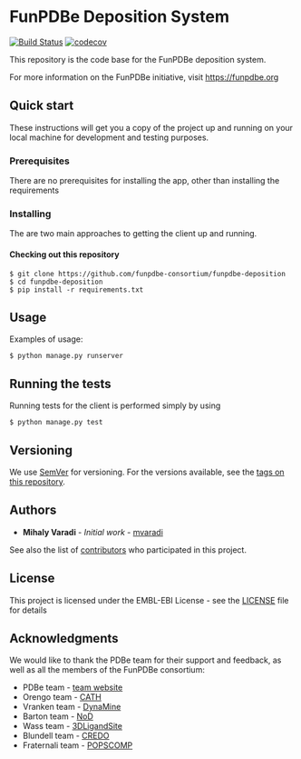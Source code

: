 FunPDBe Deposition System
=====

[![Build Status](https://travis-ci.org/funpdbe-consortium/funpdbe-deposition.svg?branch=master)](https://travis-ci.org/funpdbe-consortium/funpdbe-deposition)
[![codecov](https://codecov.io/gh/funpdbe-consortium/funpdbe-deposition/branch/master/graph/badge.svg)](https://codecov.io/gh/funpdbe-consortium/funpdbe-deposition)

This repository is the code base for the FunPDBe deposition system.

For more information on the FunPDBe initiative, visit https://funpdbe.org

Quick start
-----------

These instructions will get you a copy of the project up and running on your local machine for development and testing purposes.

### Prerequisites

There are no prerequisites for installing the app, other than installing the requirements

### Installing

The are two main approaches to getting the client up and running.

#### Checking out this repository

```
$ git clone https://github.com/funpdbe-consortium/funpdbe-deposition
$ cd funpdbe-deposition
$ pip install -r requirements.txt
```

## Usage

Examples of usage:

```
$ python manage.py runserver
```

## Running the tests

Running tests for the client is performed simply by using
```
$ python manage.py test
```

## Versioning

We use [SemVer](http://semver.org/) for versioning. For the versions available, see the [tags on this repository](https://github.com/funpdbe-consortium/funpdbe-deposition/tags).

## Authors

* **Mihaly Varadi** - *Initial work* - [mvaradi](https://github.com/mvaradi)

See also the list of [contributors](https://github.com/funpdbe-consortium/funpdbe-client/graphs/contributors) who participated in this project.

## License

This project is licensed under the EMBL-EBI License - see the [LICENSE](LICENSE) file for details

## Acknowledgments

We would like to thank the PDBe team for their support and feedback, as well as all the members of the FunPDBe consortium:

* PDBe team - [team website](https://www.ebi.ac.uk/services/teams/pdbe)
* Orengo team - [CATH](http://www.cathdb.info/)
* Vranken team - [DynaMine](http://dynamine.ibsquare.be/)
* Barton team - [NoD](http://www.compbio.dundee.ac.uk/www-nod/)
* Wass team - [3DLigandSite](http://www.sbg.bio.ic.ac.uk/3dligandsite/)
* Blundell team - [CREDO](http://marid.bioc.cam.ac.uk/credo)
* Fraternali team - [POPSCOMP](https://mathbio.crick.ac.uk/wiki/POPSCOMP)